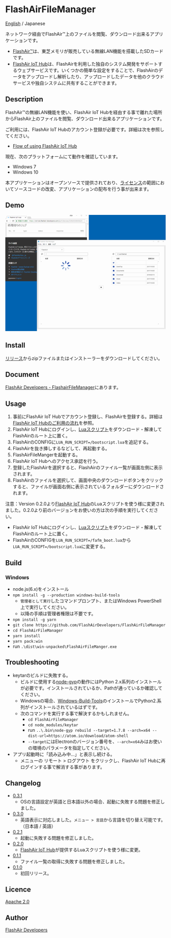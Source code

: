FlashAirFileManager
====

[English](https://github.com/FlashAirDevelopers/FlashAirFileManager/blob/master/README.md) / Japanese

ネットワーク経由でFlashAir™上のファイルを閲覧、ダウンロード出来るアプリケーションです。
- [FlashAir™](http://www.flashair.info)は、東芝メモリが販売している無線LAN機能を搭載したSDカードです。
- [FlashAir IoT Hub](https://iot-hub.flashair-developers.com)は、FlashAirを利用した独自のシステム開発をサポートするウェブサービスです。いくつかの簡単な設定をすることで、FlashAirのデータをアップロードし解析したり、アップロードしたデータを他のクラウドサービスや独自システムに共有することができます。

## Description

FlashAir™の無線LAN機能を使い、FlashAir IoT Hubを経由する事で離れた場所からFlashAir上のファイルを閲覧、ダウンロード出来るアプリケーションです。

ご利用には、FlashAir IoT Hubのアカウント登録が必要です。詳細は次を参照してください。
- [Flow of using FlashAir IoT Hub](https://www.flashair-developers.com/ja/documents/tutorials/iot-hub/1/)

現在、次のプラットフォームにて動作を確認しています。
- Windows 7
- Windows 10

本アプリケーションはオープンソースで提供されており、[ライセンス](https://github.com/FlashAirDevelopers/FlashAirFileManager/blob/master/LICENSE.txt)の範囲においてソースコードの改変、アプリケーションの配布を行う事が出来ます。

## Demo

![FlashAirFileManager Demo](https://github.com/FlashAirDevelopers/FlashAirFileManager/blob/master/img/doc/demo_ja.gif)

## Install

[リリース](https://github.com/FlashAirDevelopers/FlashAirFileManager/releases)からzipファイルまたはインストーラーをダウンロードしてください。

## Document

[FlashAir Developers - FlashairFileManager](https://www.flashair-developers.com/ja/documents/tutorials/iot-hub/9/)にあります。

## Usage

1. 事前にFlashAir IoT Hubでアカウント登録し、FlashAirを登録する。詳細は[FlashAir IoT Hubのご利用の流れ](https://www.flashair-developers.com/ja/documents/tutorials/iot-hub/1/)を参照。
2. FlashAir IoT Hubにログインし、[Luaスクリプト](https://iot-hub.flashair-developers.com/ja/static/flashair-scripts.zip)をダウンロード・解凍してFlashAirのルート上に置く。
3. FlashAirのCONFIGに`LUA_RUN_SCRIPT=/bootscript.lua`を追記する。
4. FlashAirを抜き挿しするなどして、再起動する。
5. FlashAirFileMangerを起動する。
6. FlashAir IoT Hubへのアクセス承認を行う。
7. 登録したFlashAirを選択すると、FlashAirのファイル一覧が画面左側に表示されます。
8. FlashAirのファイルを選択して、画面中央のダウンロードボタンをクリックすると、ファイルが画面右側に表示されているフォルダーにダウンロードされます。

注意：Version 0.2.0より[FlashAir IoT Hub](https://iot-hub.flashair-developers.com)のLuaスクリプトを使う様に変更されました。0.2.0より前のバージョンをお使いの方は次の手順を実行してください。

- FlashAir IoT Hubにログインし、[Luaスクリプト](https://iot-hub.flashair-developers.com/ja/static/flashair-scripts.zip)をダウンロード・解凍してFlashAirのルート上に置く。
- FlashAirのCONFIGを`LUA_RUN_SCRIPT=/fafm_boot.lua`から`LUA_RUN_SCRIPT=/bootscript.lua`に変更する。

## Build

### Windows

- node.js(6.x)をインストール
- `npm install -g --production windows-build-tools`
   - `管理者として実行`したコマンドプロンプト、またはWindows PowerShell上で実行してください。
   - 以降の手順は管理者権限は不要です。
- `npm install -g yarn`
- `git clone https://github.com/FlashAirDevelopers/FlashAirFileManager`
- `cd FlashAirFileManager`
- `yarn install`
- `yarn pack:win`
- run `.\dist\win-unpacked\FlashAirFileManger.exe`

## Troubleshooting

- keytarのビルドに失敗する。
   - ビルドに使用する[node-gyp](https://github.com/nodejs/node-gyp)の動作にはPython 2.x系列のインストールが必要です。インストールされているか、Pathが通っているか確認してください。
   - Windowsの場合、[Windows-Build-Tools](https://github.com/felixrieseberg/windows-build-tools)のインストールでPython2.系列がインストールされているはずです。
   - 次のコマンドを実行する事で解決するかもしれません。
      - `cd FlashAirFileManager`
      - `cd node_modules/keytar`
      - run `..\.bin\node-gyp rebuild --target=1.7.8 --arch=x64 --dist-url=https://atom.io/download/atom-shell`
      - `--target`にはElectronのバージョン番号を、`--arch=x64`みはお使いの環境のパラメータを指定してください。
- アプリ起動時に「読み込み中...」と表示し続ける。
   - メニューの リモート > ログアウト をクリックし、FlashAir IoT Hubに再ログインする事で解消する事があります。

## Changelog

- [0.3.1](https://github.com/FlashAirDevelopers/FlashAirFileManager/releases/tag/v0.3.1)
   - OSの言語設定が英語と日本語以外の場合、起動に失敗する問題を修正しました。
- [0.3.0](https://github.com/FlashAirDevelopers/FlashAirFileManager/releases/tag/v0.3.0)
   - 英語表示に対応しました。`メニュー > 言語`から言語を切り替え可能です。（日本語 / 英語）
- [0.2.1](https://github.com/FlashAirDevelopers/FlashAirFileManager/releases/tag/v0.2.1)
   - 起動に失敗する問題を修正しました。
- [0.2.0](https://github.com/FlashAirDevelopers/FlashAirFileManager/releases/tag/v0.2.0)
   - [FlashAir IoT Hub](https://iot-hub.flashair-developers.com)が提供するLuaスクリプトを使う様に変更。
- [0.1.1](https://github.com/FlashAirDevelopers/FlashAirFileManager/releases/tag/v0.1.1)
   - ファイル一覧の取得に失敗する問題を修正しました。
- [0.1.0](https://github.com/FlashAirDevelopers/FlashAirFileManager/releases/tag/v0.1.0)
   - 初回リリース。

## Licence

[Apache 2.0](https://github.com/FlashAirDevelopers/FlashAirFileManager/blob/master/LICENSE.txt)

## Author

[FlashAir Developers](https://github.com/FlashAirDevelopers)
